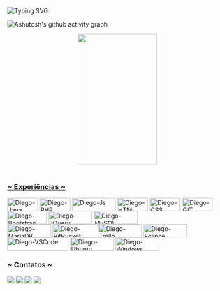 <!--Title @diegomartinsoliveira-->
![Typing SVG](https://readme-typing-svg.herokuapp.com/?color=ffffff&size=35&center=true&vCenter=true&width=1000&lines=Prazer👋;sou+Diego+Martins🚀;Atuando+como+Desenvolvedor+Trainee;e+Estudante+de+ADS;Bem+vindo+ao+meu+perfil!) 

<!--Graph-->
![Ashutosh's github activity graph](https://github-readme-activity-graph.cyclic.app/graph?username=diegomartinsoliveira&bg_color=0d1117&color=ffffff&line=00b3ff&point=f9fafa&area=true&hide_border=true)

<div align="center">

  <a href="https://github.com/diegomartinsoliveira">
  <img width=60%" height="300px" src="https://github-readme-stats.vercel.app/api/top-langs/?username=diegomartinsoliveira&layout=compact&hide_border=true&title_name=teste&title_color=ffffff&text_color=ffffff&bg_color=0d1117" />

</div>
<div style="display: inline_block"><br>

<h3> ~ Experiências ~ </h3>

  <a href="https://github.com/diegomartinsoliveira/" target="_blank"><img align="center" alt="Diego-Java" height="30" width="70" src="https://img.shields.io/badge/Java-ED8B00?style=for-the-badge&logo=java&logoColor=white"></a>
  <a href="https://github.com/diegomartinsoliveira/" target="_blank"><img align="center" alt="Diego-PHP" height="30" width="70" src="https://img.shields.io/badge/PHP-777BB4?style=for-the-badge&logo=php&logoColor=white"></a>
  <a href="https://github.com/diegomartinsoliveira/" target="_blank"><img align="center" alt="Diego-Js" height="30" width="100" href="#" src="https://img.shields.io/badge/JavaScript-323330?style=for-the-badge&logo=javascript&logoColor=F7DF1E"></a>
  <a href="https://github.com/diegomartinsoliveira/" target="_blank"><img align="center" alt="Diego-HTML" height="30" width="70" src="https://img.shields.io/badge/HTML5-E34F26?style=for-the-badge&logo=html5&logoColor=white"></a>
  <a href="https://github.com/diegomartinsoliveira/" target="_blank"><img align="center" alt="Diego-CSS" height="30" width="70" src="https://img.shields.io/badge/CSS3-1572B6?style=for-the-badge&logo=css3&logoColor=white"></a>
  <a href="https://github.com/diegomartinsoliveira/" target="_blank"><img align="center" alt="Diego-GIT" height="30" width="70" src="https://camo.githubusercontent.com/ec0d32e85caf4723d5182a75338c89f85a2c3679aed0c46c9ee9fd1c8dc2a316/68747470733a2f2f696d672e736869656c64732e696f2f62616467652f6769742d2532334630353033332e7376673f7374796c653d666f722d7468652d6261646765266c6f676f3d676974266c6f676f436f6c6f723d7768697465"></a>
  <a href="https://github.com/diegomartinsoliveira/" target="_blank"><img align="center" alt="Diego-Bootstrap" height="30" width="90" src="https://img.shields.io/badge/Bootstrap-563D7C?style=for-the-badge&logo=bootstrap&logoColor=white"></a>
  <a href="https://github.com/diegomartinsoliveira/" target="_blank"><img align="center" alt="Diego-JQuery" height="30" width="100" src="https://img.shields.io/badge/jQuery-0769AD?style=for-the-badge&logo=jquery&logoColor=white"></a>
  <a href="https://github.com/diegomartinsoliveira/" target="_blank"><img align="center" alt="Diego-MySQL" height="30" width="100" src="https://img.shields.io/badge/MySQL-005C84?style=for-the-badge&logo=mysql&logoColor=white"></a><br>
  <a href="https://github.com/diegomartinsoliveira/" target="_blank"><img align="center" alt="Diego-MariaDB" height="30" width="100" src="https://img.shields.io/badge/MariaDB-003545?style=for-the-badge&logo=mariadb&logoColor=white"></a>
  <a href="https://github.com/diegomartinsoliveira/" target="_blank"><img align="center" alt="Diego-BitBucket" height="30" width="100" src="https://img.shields.io/badge/Bitbucket-0747a6?style=for-the-badge&logo=bitbucket&logoColor=white"></a>
  <a href="https://github.com/diegomartinsoliveira/" target="_blank"><img align="center" alt="Diego-Trello" height="30" width="100" src="https://img.shields.io/badge/Trello-0052CC?style=for-the-badge&logo=trello&logoColor=white"></a>
  <a href="https://github.com/diegomartinsoliveira/" target="_blank"><img align="center" alt="Diego-Eclipse" height="30" width="100" src="https://img.shields.io/badge/Eclipse-2C2255?style=for-the-badge&logo=eclipse&logoColor=white"></a>
  <a href="https://github.com/diegomartinsoliveira/" target="_blank"><img align="center" alt="Diego-VSCode" height="30" width="140" src="https://img.shields.io/badge/Visual_Studio_Code-0078D4?style=for-the-badge&logo=visual%20studio%20code&logoColor=white"></a>
  <a href="https://github.com/diegomartinsoliveira/" target="_blank"><img align="center" alt="Diego-Ubuntu" height="30" width="100" src="https://img.shields.io/badge/Ubuntu-E95420?style=for-the-badge&logo=ubuntu&logoColor=white"></a>
  <a href="https://github.com/diegomartinsoliveira/" target="_blank"><img align="center" alt="Diego-Windows" height="30" width="100" src="https://img.shields.io/badge/Windows-0078D6?style=for-the-badge&logo=windows&logoColor=white"></a>

</div>
  
  <h3> ~ Contatos ~ </h3>
 
<div> 
  <a href="https://www.linkedin.com/in/diego3301/" target="_blank"><img src="https://img.shields.io/badge/-LinkedIn-%230077B5?style=for-the-badge&logo=linkedin&logoColor=white" target="_blank"></a> 
  <a href="https://instagram.com/diego.martins0" target="_blank"><img src="https://img.shields.io/badge/-Instagram-%23E4405F?style=for-the-badge&logo=instagram&logoColor=white" target="_blank"></a>
  <a href = "mailto:diegomartins0156@gmail.com"><img src="https://img.shields.io/badge/-Gmail-%23333?style=for-the-badge&logo=gmail&logoColor=white" target="_blank"></a>
  <a href="https://www.youtube.com/oheadsman" target="_blank"><img src="https://img.shields.io/badge/YouTube-FF0000?style=for-the-badge&logo=youtube&logoColor=white" target="_blank"></a>
    
</div>
